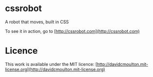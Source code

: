 cssrobot
========

A robot that moves, built in CSS

To see it in action, go to [http://cssrobot.com](http://cssrobot.com)

# Licence #
This work is available under the MIT licence: [http://davidcmoulton.mit-license.org](http://davidcmoulton.mit-license.org)
